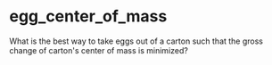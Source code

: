 # egg_center_of_mass
What is the best way to take eggs out of a carton such that the gross change of carton's center of mass is minimized?
